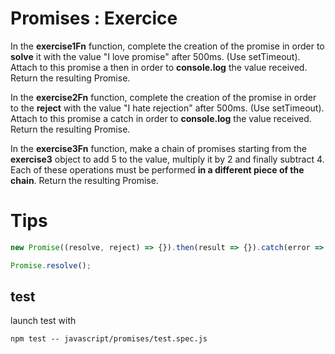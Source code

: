 # Promises : Exercice

In the **exercise1Fn** function, complete the creation of the promise in order to
**solve** it with the value "I love promise" after 500ms. (Use setTimeout).
Attach to this promise a then in order to **console.log** the value received. Return the resulting Promise.

In the **exercise2Fn** function, complete the creation of the promise in order to
the **reject** with the value "I hate rejection" after 500ms. (Use setTimeout).
Attach to this promise a catch in order to **console.log** the value received. Return the resulting Promise.

In the **exercise3Fn** function, make a chain of promises starting from
the **exercise3** object to add 5 to the value, multiply it by 2 and finally subtract 4.
Each of these operations must be performed **in a different piece of the chain**. Return the resulting Promise.
# Tips

```javascript
new Promise((resolve, reject) => {}).then(result => {}).catch(error => {});

Promise.resolve();
```

## test

launch test with

```
npm test -- javascript/promises/test.spec.js
```

